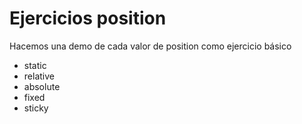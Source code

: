 # Ejercicios position
Hacemos una demo de cada valor de position como ejercicio básico
* static
* relative
* absolute
* fixed
* sticky

